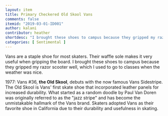 ```yaml
---
layout: item
title: Primary Checkered Old Skool Vans
comments: false
itemid: "2019-03-01-ID001"
author: kalani
contributor: heather
shortdesc: "I brought these shoes to campus because they gripped my razor scooter well, which I used to go to classes when the weather was nice."
categories: [ Sentimental ]
---
```


Vans are a staple shoe for most skaters. Their waffle sole makes it very useful when gripping the board. I brought these shoes to campus because they gripped my razor scooter well, which I used to go to classes when the weather was nice.

1977: Vans #36, **the Old Skool**, debuts with the now famous Vans Sidestripe. The Old Skool is Vans' first skate shoe that incorporated leather panels for increased durability. What started as a random doodle by Paul Van Doren was originally referred to as the "jazz stripe" and has become the unmistakable hallmark of the Vans brand. Skaters adopted Vans as their favorite shoe in California due to their durability and usefulness in skating.

